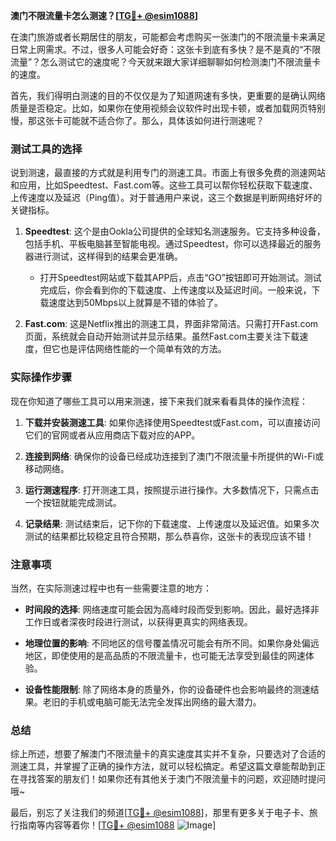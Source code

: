 **澳门不限流量卡怎么测速？[[TG💪+ @esim1088](https://t.me/s/esim1088)]**

在澳门旅游或者长期居住的朋友，可能都会考虑购买一张澳门的不限流量卡来满足日常上网需求。不过，很多人可能会好奇：这张卡到底有多快？是不是真的“不限流量”？怎么测试它的速度呢？今天就来跟大家详细聊聊如何检测澳门不限流量卡的速度。

首先，我们得明白测速的目的不仅仅是为了知道网速有多快，更重要的是确认网络质量是否稳定。比如，如果你在使用视频会议软件时出现卡顿，或者加载网页特别慢，那这张卡可能就不适合你了。那么，具体该如何进行测速呢？

### 测试工具的选择

说到测速，最直接的方式就是利用专门的测速工具。市面上有很多免费的测速网站和应用，比如Speedtest、Fast.com等。这些工具可以帮你轻松获取下载速度、上传速度以及延迟（Ping值）。对于普通用户来说，这三个数据是判断网络好坏的关键指标。

1. **Speedtest**: 这个是由Ookla公司提供的全球知名测速服务。它支持多种设备，包括手机、平板电脑甚至智能电视。通过Speedtest，你可以选择最近的服务器进行测试，这样得到的结果会更准确。
   
   - 打开Speedtest网站或下载其APP后，点击“GO”按钮即可开始测试。测试完成后，你会看到你的下载速度、上传速度以及延迟时间。一般来说，下载速度达到50Mbps以上就算是不错的体验了。
   
2. **Fast.com**: 这是Netflix推出的测速工具，界面非常简洁。只需打开Fast.com页面，系统就会自动开始测试并显示结果。虽然Fast.com主要关注下载速度，但它也是评估网络性能的一个简单有效的方法。

### 实际操作步骤

现在你知道了哪些工具可以用来测速，接下来我们就来看看具体的操作流程：

1. **下载并安装测速工具**: 如果你选择使用Speedtest或Fast.com，可以直接访问它们的官网或者从应用商店下载对应的APP。
   
2. **连接到网络**: 确保你的设备已经成功连接到了澳门不限流量卡所提供的Wi-Fi或移动网络。
   
3. **运行测速程序**: 打开测速工具，按照提示进行操作。大多数情况下，只需点击一个按钮就能完成测试。
   
4. **记录结果**: 测试结束后，记下你的下载速度、上传速度以及延迟值。如果多次测试的结果都比较稳定且符合预期，那么恭喜你，这张卡的表现应该不错！

### 注意事项

当然，在实际测速过程中也有一些需要注意的地方：

- **时间段的选择**: 网络速度可能会因为高峰时段而受到影响。因此，最好选择非工作日或者深夜时段进行测试，以获得更真实的网络表现。
  
- **地理位置的影响**: 不同地区的信号覆盖情况可能会有所不同。如果你身处偏远地区，即使使用的是高品质的不限流量卡，也可能无法享受到最佳的网速体验。

- **设备性能限制**: 除了网络本身的质量外，你的设备硬件也会影响最终的测速结果。老旧的手机或电脑可能无法完全发挥出网络的最大潜力。

### 总结

综上所述，想要了解澳门不限流量卡的真实速度其实并不复杂，只要选对了合适的测速工具，并掌握了正确的操作方法，就可以轻松搞定。希望这篇文章能帮助到正在寻找答案的朋友们！如果你还有其他关于澳门不限流量卡的问题，欢迎随时提问哦~

最后，别忘了关注我们的频道[[TG💪+ @esim1088](https://t.me/s/esim1088)]，那里有更多关于电子卡、旅行指南等内容等着你！[[TG💪+ @esim1088](https://t.me/s/esim1088) ![Image](https://i.postimg.cc/4NQfJmqS/Snipaste-2025-05-13-00-14-12.png)]